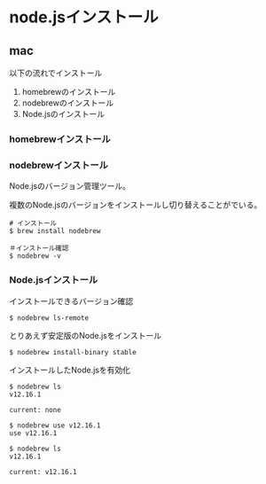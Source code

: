 # node.jsインストール

## mac

以下の流れでインストール



1. homebrewのインストール
2. nodebrewのインストール
3. Node.jsのインストール



### homebrewインストール

### nodebrewインストール

Node.jsのバージョン管理ツール。

複数のNode.jsのバージョンをインストールし切り替えることがでいる。

```shell
# インストール
$ brew install nodebrew

＃インストール確認
$ nodebrew -v
```

### Node.jsインストール

インストールできるバージョン確認

```sh
$ nodebrew ls-remote
```

とりあえず安定版のNode.jsをインストール

```
$ nodebrew install-binary stable
```

インストールしたNode.jsを有効化

```
$ nodebrew ls
v12.16.1

current: none

$ nodebrew use v12.16.1
use v12.16.1

$ nodebrew ls
v12.16.1

current: v12.16.1
```



